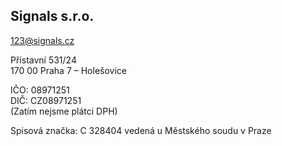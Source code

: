 ## Signals s.r.o.

123@signals.cz

Přístavní 531/24  
170 00  Praha 7 – Holešovice

IČO: 08971251  
DIČ: CZ08971251  
(Zatím nejsme plátci DPH)

Spisová značka: C 328404 vedená u Městského soudu v Praze
